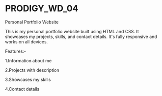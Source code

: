 # PRODIGY_WD_04
Personal Portfolio Website

This is my personal portfolio website built using HTML and CSS. It showcases my projects, skills, and contact details. It's fully responsive and works on all devices.

Features:-

1.Information about me

2.Projects with description

3.Showcases my skills

4.Contact details
